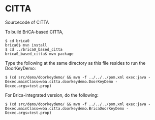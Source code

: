 CITTA
======

Sourcecode of CITTA


To build BriCA-based CITTA,

```
$ cd brica0
brica0$ mvn install
$ cd ../brica0_based_citta
brica0_based_citta$ mvn package 
```

Type the following at the same directory as this file resides to run the DoorKeyDemo:

```
$ (cd src/demo/doorkeydemo/ && mvn -f ../../../pom.xml exec:java -Dexec.mainClass=wba.citta.doorkeydemo.DoorKeyDemo -Dexec.args=test.prop)
```

For Brica-integrated version, do the following:

```
$ (cd src/demo/doorkeydemo/ && mvn -f ../../../pom.xml exec:java -Dexec.mainClass=wba.citta.doorkeydemo.BricaDoorKeyDemo -Dexec.args=test.prop)
```


